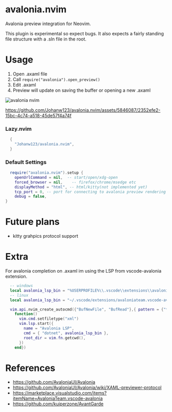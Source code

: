 # avalonia.nvim
Avalonia preview integration for Neovim.

This plugin is experimental so expect bugs. It also expects a fairly standing file structure with a .sln file in the root.


# Usage
1. Open .axaml file
2. Call `require("avalonia").open_preview()` 
3. Edit .axaml
4. Preview will update on saving the buffer or opening a new .axaml

![avalonia nvim](https://github.com/Johanw123/avalonia.nvim/assets/5846087/e12ac44e-ba0a-4f71-96b6-32915b59dbf6)


https://github.com/Johanw123/avalonia.nvim/assets/5846087/2352efe2-15bc-4c74-a518-45de57f4a74f


### Lazy.nvim
```lua
  {
    "Johanw123/avalonia.nvim",
  }
```

### Default Settings
```lua
  require("avalonia.nvim").setup {
    openUrlCommand = nil,  -- start/open/xdg-open
    forced_browser = nil,    -- firefox/chrome/msedge etc
    displayMethod = "html", -- html/kitty(not implemented yet)
    tcp_port = 0, -- port for connecting to avalonia preview rendering process, leave as 0 to let OS decide
    debug = false,
}
```
# Future plans
- kitty grahpics protocol support

# Extra
For avalonia completion on .axaml im using the LSP from vscode-avalonia extension.

```lua
  -- windows
  local avalonia_lsp_bin = "%USERPROFILE%\\.vscode\\extensions\\avaloniateam.vscode-avalonia-0.0.25\\avaloniaServer\\AvaloniaLanguageServer.dll"
  -- linux
  local avalonia_lsp_bin = "~/.vscode/extensions/avaloniateam.vscode-avalonia-0.0.25/avaloniaServer/AvaloniaLanguageServer.dll"
```

```lua   
  vim.api.nvim_create_autocmd({"BufNewFile", "BufRead"},{ pattern = {"*.axaml"}, callback =
    function()
      vim.cmd.setfiletype("xml")
      vim.lsp.start({
        name = "Avalonia LSP",
        cmd = { "dotnet", avalonia_lsp_bin },
        root_dir = vim.fn.getcwd(),
      })
    end})
```

# References
- https://github.com/AvaloniaUI/Avalonia
- https://github.com/AvaloniaUI/Avalonia/wiki/XAML-previewer-protocol
- https://marketplace.visualstudio.com/items?itemName=AvaloniaTeam.vscode-avalonia
- https://github.com/kuiperzone/AvantGarde
